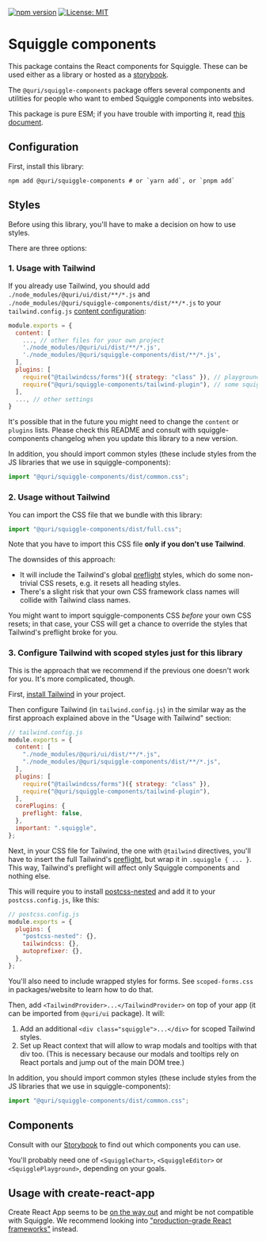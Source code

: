 [![npm version](https://badge.fury.io/js/@quri%2Fsquiggle-components.svg)](https://www.npmjs.com/package/@quri/squiggle-components)
[![License: MIT](https://img.shields.io/badge/License-MIT-yellow.svg)](https://github.com/quantified-uncertainty/squiggle/blob/develop/LICENSE)

# Squiggle components

This package contains the React components for Squiggle. These can be used either as a library or hosted as a [storybook](https://storybook.js.org/).

The `@quri/squiggle-components` package offers several components and utilities for people who want to embed Squiggle components into websites.

This package is pure ESM; if you have trouble with importing it, read [this document](https://gist.github.com/sindresorhus/a39789f98801d908bbc7ff3ecc99d99c).

## Configuration

First, install this library:

```
npm add @quri/squiggle-components # or `yarn add`, or `pnpm add`
```

## Styles

Before using this library, you'll have to make a decision on how to use styles.

There are three options:

### 1. Usage with Tailwind

If you already use Tailwind, you should add `./node_modules/@quri/ui/dist/**/*.js` and `./node_modules/@quri/squiggle-components/dist/**/*.js` to your `tailwind.config.js` [content configuration](https://tailwindcss.com/docs/content-configuration):

```js
module.exports = {
  content: [
    ..., // other files for your own project
    './node_modules/@quri/ui/dist/**/*.js',
    './node_modules/@quri/squiggle-components/dist/**/*.js',
  ],
  plugins: [
    require("@tailwindcss/forms")({ strategy: "class" }), // playground settings use tailwind forms
    require("@quri/squiggle-components/tailwind-plugin"), // some squiggle-components styles extend the default Tailwind's theme
  ],
  ..., // other settings
}
```

It's possible that in the future you might need to change the `content` or `plugins` lists. Please check this README and consult with squiggle-components changelog when you update this library to a new version.

In addition, you should import common styles (these include styles from the JS libraries that we use in squiggle-components):

```js
import "@quri/squiggle-components/dist/common.css";
```

### 2. Usage without Tailwind

You can import the CSS file that we bundle with this library:

```js
import "@quri/squiggle-components/dist/full.css";
```

Note that you have to import this CSS file **only if you don't use Tailwind**.

The downsides of this approach:

- It will include the Tailwind's global [preflight](https://tailwindcss.com/docs/preflight) styles, which do some non-trivial CSS resets, e.g. it resets all heading styles.
- There's a slight risk that your own CSS framework class names will collide with Tailwind class names.

You might want to import squiggle-components CSS _before_ your own CSS resets; in that case, your CSS will get a chance to override the styles that Tailwind's preflight broke for you.

### 3. Configure Tailwind with scoped styles just for this library

This is the approach that we recommend if the previous one doesn't work for you. It's more complicated, though.

First, [install Tailwind](https://tailwindcss.com/docs/installation) in your project.

Then configure Tailwind (in `tailwind.config.js`) in the similar way as the first approach explained above in the "Usage with Tailwind" section:

```js
// tailwind.config.js
module.exports = {
  content: [
    "./node_modules/@quri/ui/dist/**/*.js",
    "./node_modules/@quri/squiggle-components/dist/**/*.js",
  ],
  plugins: [
    require("@tailwindcss/forms")({ strategy: "class" }),
    require("@quri/squiggle-components/tailwind-plugin"),
  ],
  corePlugins: {
    preflight: false,
  },
  important: ".squiggle",
};
```

Next, in your CSS file for Tailwind, the one with `@tailwind` directives, you'll have to insert the full Tailwind's [preflight](https://unpkg.com/tailwindcss@3.3.2/src/css/preflight.css), but wrap it in `.squiggle { ... }`. This way, Tailwind's preflight will affect only Squiggle components and nothing else.

This will require you to install [postcss-nested](https://github.com/postcss/postcss-nested) and add it to your `postcss.config.js`, like this:

```js
// postcss.config.js
module.exports = {
  plugins: {
    "postcss-nested": {},
    tailwindcss: {},
    autoprefixer: {},
  },
};
```

You'll also need to include wrapped styles for forms. See `scoped-forms.css` in packages/website to learn how to do that.

Then, add `<TailwindProvider>...</TailwindProvider>` on top of your app (it can be imported from `@quri/ui` package). It will:

1. Add an additional `<div class="squiggle">...</div>` for scoped Tailwind styles.
2. Set up React context that will allow to wrap modals and tooltips with that div too. (This is necessary because our modals and tooltips rely on React portals and jump out of the main DOM tree.)

In addition, you should import common styles (these include styles from the JS libraries that we use in squiggle-components):

```js
import "@quri/squiggle-components/dist/common.css";
```

## Components

Consult with our [Storybook](https://components.squiggle-language.com/) to find out which components you can use.

You'll probably need one of `<SquiggleChart>`, `<SquiggleEditor>` or `<SquigglePlayground>`, depending on your goals.

## Usage with create-react-app

Create React App seems to be [on the way out](https://github.com/reactjs/react.dev/pull/5487#issuecomment-1409720741) and might be not compatible with Squiggle. We recommend looking into ["production-grade React frameworks"](https://react.dev/learn/start-a-new-react-project#production-grade-react-frameworks) instead.
